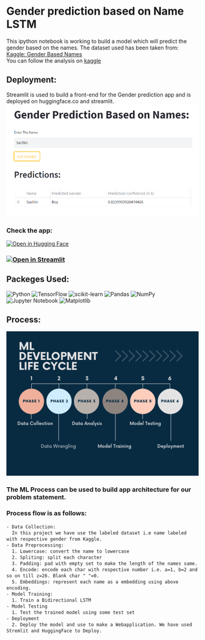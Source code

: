 # Gender prediction based on Name LSTM
This ipython notebook is working to build a model which will predict the gender based on the names. 
The dataset used has been taken from:  <a href="https://www.kaggle.com/datasets/shrikrishnaparab/gender-based-names">Kaggle: Gender Based Names</a>  
You can follow the analysis on <a href="https://www.kaggle.com/code/shrikrishnaparab/gender-prediction-based-on-name-using-lstm">kaggle</a>
 
## Deployment:
Streamlit is used to build a front-end for the Gender prediction app and is deployed on huggingface.co and streamlit.
![app](app.png)
### Check the app:
[![Open in Hugging Face](https://img.shields.io/badge/%F0%9F%A4%97%20Hugging%20Face-Spaces-blue)](https://huggingface.co/spaces/Shrikrishna/Gender_predictions_based_on_name)
### [![Open in Streamlit](https://static.streamlit.io/badges/streamlit_badge_black_white.svg)](https://shreeparab1890-gender-prediction-based-on-name-lstm-app-o6k25d.streamlit.app/)

## Packeges Used:
 ![Python][python] ![TensorFlow][tensor-image] ![scikit-learn][sklearn-image] ![Pandas][Pandas-image] ![NumPy](https://img.shields.io/badge/numpy-%23013243.svg?style=for-the-badge&logo=numpy&logoColor=white) ![Jupyter Notebook][ipython-image] ![Matplotlib](https://img.shields.io/badge/Matplotlib-%23ffffff.svg?style=for-the-badge&logo=Matplotlib&logoColor=black)
 
[python]: https://img.shields.io/badge/python-3670A0?style=for-the-badge&logo=python&logoColor=ffdd54
[tensor-image]:https://img.shields.io/badge/TensorFlow-%23FF6F00.svg?style=for-the-badge&logo=TensorFlow&logoColor=white
[sklearn-image]:https://img.shields.io/badge/scikit--learn-%23F7931E.svg?style=for-the-badge&logo=scikit-learn&logoColor=white
[Pandas-image]: https://img.shields.io/badge/pandas-%23150458.svg?style=for-the-badge&logo=pandas&logoColor=white
[ipython-image]: https://img.shields.io/badge/jupyter-%23FA0F00.svg?style=for-the-badge&logo=jupyter&logoColor=white


## Process:
![Process](ml-lifecycle.png)

### The ML Process can be used to build app architecture for our problem statement.  
### Process flow is as follows:  
    - Data Collection:
      In this project we have use the labeled dataset i.e name labeled with respective gender from Kaggle.
    - Data Preprocessing:  
      1. Lowercase: convert the name to lowercase
      2. Spliting: split each character
      3. Padding: pad with empty set to make the length of the names same.
      4. Encode: encode each char with respective number i.e. a=1, b=2 and so on till z=26. Blank char " "=0. 
      5. Embeddings: represent each name as a embedding using above encoding.
    - Model Training:
      1. Train a Bidirectional LSTM
    - Model Testing
      1. Test the trained model using some test set
    - Deployment
      2. Deploy the model and use to make a Webapplication. We have used Stremlit and HuggingFace to Deploy.


